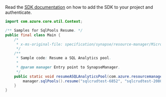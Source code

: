 Read the [SDK documentation](https://github.com/Azure/azure-sdk-for-java/blob/azure-resourcemanager-synapse_1.0.0-beta.3/sdk/synapse/azure-resourcemanager-synapse/README.md) on how to add the SDK to your project and authenticate.

```java
import com.azure.core.util.Context;

/** Samples for SqlPools Resume. */
public final class Main {
    /*
     * x-ms-original-file: specification/synapse/resource-manager/Microsoft.Synapse/stable/2021-06-01/examples/ResumeSqlPool.json
     */
    /**
     * Sample code: Resume a SQL Analytics pool.
     *
     * @param manager Entry point to SynapseManager.
     */
    public static void resumeASQLAnalyticsPool(com.azure.resourcemanager.synapse.SynapseManager manager) {
        manager.sqlPools().resume("sqlcrudtest-6852", "sqlcrudtest-2080", "sqlcrudtest-9187", Context.NONE);
    }
}
```
